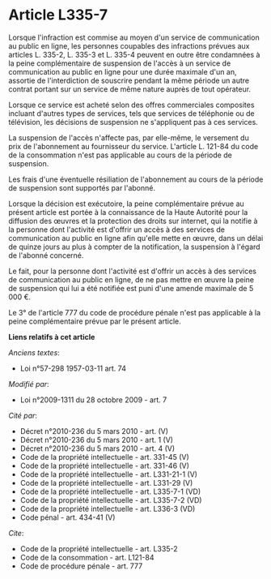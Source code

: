 # Article L335-7

Lorsque l'infraction est commise au moyen d'un service de communication au public en ligne, les personnes coupables des
infractions prévues aux articles L. 335-2, L. 335-3 et L. 335-4 peuvent en outre être condamnées à la peine complémentaire de
suspension de l'accès à un service de communication au public en ligne pour une durée maximale d'un an, assortie de
l'interdiction de souscrire pendant la même période un autre contrat portant sur un service de même nature auprès de tout
opérateur. 

Lorsque ce service est acheté selon des offres commerciales composites incluant d'autres types de services, tels que services
de téléphonie ou de télévision, les décisions de suspension ne s'appliquent pas à ces services. 

La suspension de l'accès n'affecte pas, par elle-même, le versement du prix de l'abonnement au fournisseur du service.
L'article L. 121-84 du code de la consommation n'est pas applicable au cours de la période de suspension. 

Les frais d'une éventuelle résiliation de l'abonnement au cours de la période de suspension sont supportés par l'abonné. 

Lorsque la décision est exécutoire, la peine complémentaire prévue au présent article est portée à la connaissance de la
Haute Autorité pour la diffusion des œuvres et la protection des droits sur internet, qui la notifie à la personne dont
l'activité est d'offrir un accès à des services de communication au public en ligne afin qu'elle mette en œuvre, dans un
délai de quinze jours au plus à compter de la notification, la suspension à l'égard de l'abonné concerné. 

Le fait, pour la personne dont l'activité est d'offrir un accès à des services de communication au public en ligne, de ne pas
mettre en œuvre la peine de suspension qui lui a été notifiée est puni d'une amende maximale de 5 000 €. 

Le 3° de l'article 777 du code de procédure pénale n'est pas applicable à la peine complémentaire prévue par le présent
article.

**Liens relatifs à cet article**

_Anciens textes_:

  - Loi n°57-298 1957-03-11 art. 74

_Modifié par_:

  - Loi n°2009-1311 du 28 octobre 2009 - art. 7

_Cité par_:

  - Décret n°2010-236 du 5 mars 2010 - art. (V)
  - Décret n°2010-236 du 5 mars 2010 - art. 1 (V)
  - Décret n°2010-236 du 5 mars 2010 - art. 4 (V)
  - Code de la propriété intellectuelle - art. 331-45 (V)
  - Code de la propriété intellectuelle - art. 331-46 (V)
  - Code de la propriété intellectuelle - art. L331-21-1 (V)
  - Code de la propriété intellectuelle - art. L331-29 (V)
  - Code de la propriété intellectuelle - art. L335-7-1 (VD)
  - Code de la propriété intellectuelle - art. L335-7-2 (VD)
  - Code de la propriété intellectuelle - art. L336-3 (VD)
  - Code pénal - art. 434-41 (V)

_Cite_:

  - Code de la propriété intellectuelle - art. L335-2
  - Code de la consommation - art. L121-84
  - Code de procédure pénale - art. 777
